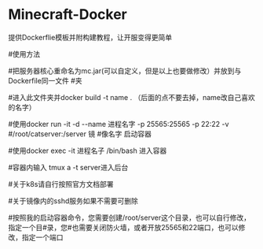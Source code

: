 # Minecraft-Docker
提供Dockerflie模板并附构建教程，让开服变得更简单


#使用方法

#把服务器核心重命名为mc.jar(可以自定义，但是以上也要做修改）并放到与Dockerfile同一文件 #夹

#进入此文件夹并docker build -t name . （后面的点不要去掉，name改自己喜欢的名字）

#使用docker run -it -d --name 进程名字 -p 25565:25565 -p 22:22 -v #/root/catserver:/server 镜 #像名字 启动容器

#使用docker exec -it 进程名子 /bin/bash 进入容器

#容器内输入 tmux a -t server进入后台

#关于k8s请自行按照官方文档部署

#关于镜像内的sshd服务如果不需要可删除

#按照我的启动容器命令，您需要创建/root/server这个目录，也可以自行修改，指定一个目#录，您#也需要关闭防火墙，或者开放25565和22端口，也可以修改，指定一个端口
